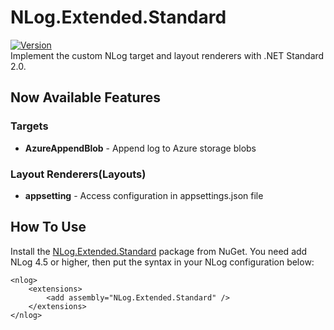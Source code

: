 # NLog.Extended.Standard
[![Version](https://img.shields.io/nuget/vpre/NLog.Extended.Standard.svg)](https://www.nuget.org/packages/NLog.Extended.Standard)  
Implement the custom NLog target and layout renderers with .NET Standard 2.0.   

## Now Available Features ##   
### Targets ###
* **AzureAppendBlob** - Append log to Azure storage blobs   
### Layout Renderers(Layouts) ###
* **appsetting** - Access configuration in appsettings.json file       

## How To Use ##   
Install the [NLog.Extended.Standard](https://www.nuget.org/packages/NLog.Extended.Standard) package from NuGet. You need add NLog 4.5 or higher, then put the syntax in your NLog configuration below:

    <nlog>
        <extensions>
            <add assembly="NLog.Extended.Standard" />
        </extensions>
    </nlog>
